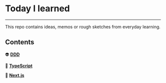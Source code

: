 # Today I learned

---
This repo contains ideas, memos or rough sketches from everyday learning.

## Contents

👽&nbsp;**[DDD](ddd/README.md)**  

🦌&nbsp;**[TypeScript](typescript/README.md)**

🔼&nbsp;**[Next.js](nextjs/README.md)**
